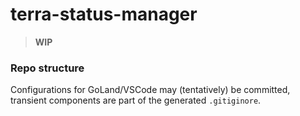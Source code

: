 # terra-status-manager

> **WIP**
>

### Repo structure

Configurations for GoLand/VSCode may (tentatively) be committed, transient components are part of the
generated `.gitiginore`.